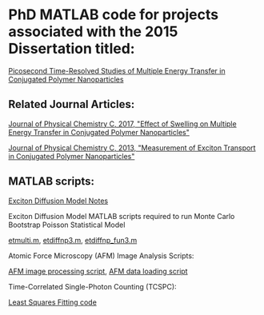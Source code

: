 # PhD MATLAB code for projects associated with the 2015 Dissertation titled:

[Picosecond Time-Resolved Studies of Multiple Energy Transfer in Conjugated Polymer Nanoparticles](https://core.ac.uk/download/268651601.pdf)

## Related Journal Articles:

[Journal of Physical Chemistry C, 2017, "Effect of Swelling on Multiple Energy Transfer in Conjugated Polymer Nanoparticles"](https://pubs.acs.org/doi/10.1021/acs.jpcc.7b00892)

[Journal of Physical Chemistry C, 2013, "Measurement of Exciton Transport in Conjugated Polymer Nanoparticles"](https://pubs.acs.org/doi/10.1021/jp407065h)

## MATLAB scripts:

[Exciton Diffusion Model Notes](https://github.com/lcgroff2/matlab/blob/master/etdiffnpv3/diffmodel-notes.pdf)

Exciton Diffusion Model MATLAB scripts required to run Monte Carlo Bootstrap Poisson Statistical Model

[etmulti.m](https://github.com/lcgroff2/matlab/blob/master/etdiffnpv3/etmulti.m), [etdiffnp3.m](https://github.com/lcgroff2/matlab/blob/master/etdiffnpv3/etdiffnp3.m), [etdiffnp_fun3.m](https://github.com/lcgroff2/matlab/blob/master/etdiffnpv3/etdiffnp_fun3.m)

Atomic Force Microscopy (AFM) Image Analysis Scripts:

[AFM image processing script](https://github.com/lcgroff2/matlab/blob/master/afmpick.m), [AFM data loading script](https://github.com/lcgroff2/matlab/blob/master/loadafm.m)

Time-Correlated Single-Photon Counting (TCSPC):

[Least Squares Fitting code](https://github.com/lcgroff2/matlab/tree/master/picofit)

